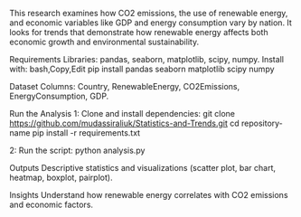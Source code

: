 This research examines how CO2 emissions, the use of renewable energy, and economic variables like GDP and energy consumption vary by nation.  It looks for trends that demonstrate how renewable energy affects both economic growth and environmental sustainability.

Requirements
Libraries: pandas, seaborn, matplotlib, scipy, numpy.
Install with:
bash,Copy,Edit
pip install pandas seaborn matplotlib scipy numpy



Dataset
Columns: Country, RenewableEnergy, CO2Emissions, EnergyConsumption, GDP.

Run the Analysis
1: Clone and install dependencies:
git clone https://github.com/mudassiraliuk/Statistics-and-Trends.git
cd repository-name
pip install -r requirements.txt

2: Run the script:
python analysis.py

Outputs
Descriptive statistics and visualizations (scatter plot, bar chart, heatmap, boxplot, pairplot).

Insights
Understand how renewable energy correlates with CO2 emissions and economic factors.
